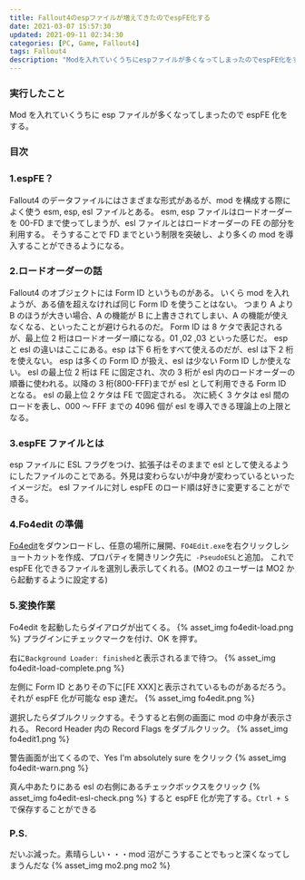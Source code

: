 ```yaml
---
title: Fallout4のespファイルが増えてきたのでespFE化する
date: 2021-03-07 15:57:30
updated: 2021-09-11 02:34:30
categories: [PC, Game, Fallout4]
tags: Fallout4
description: "Modを入れていくうちにespファイルが多くなってしまったのでespFE化をする。"
---
```


### 実行したこと

Mod を入れていくうちに esp ファイルが多くなってしまったので espFE 化をする。

### 目次

<!-- more -->
<!-- toc -->

### 1.espFE？

Fallout4 のデータファイルにはさまざまな形式があるが、mod を構成する際によく使う esm, esp, esl ファイルとある。
esm, esp ファイルはロードオーダーを 00-FD まで使ってしまうが、esl ファイルとはロードオーダーの FE の部分を利用する。
そうすることで FD までという制限を突破し、より多くの mod を導入することができるようになる。

### 2.ロードオーダーの話

Fallout4 のオブジェクトには Form ID というものがある。
いくら mod を入れようが、ある値を超えなければ同じ Form ID を使うことはない。
つまり A より B のほうが大きい場合、A の機能が B に上書きされてしまい、A の機能が使えなくなる、といったことが避けられるのだ。
Form ID は 8 ケタで表記されるが、最上位 2 桁はロードオーダー順になる。01 ,02 ,03 といった感じだ。
esp と esl の違いはここにある。esp は下 6 桁をすべて使えるのだが、esl は下 2 桁を使えない。
esp は多くの Form ID が扱え、esl は少ない Form ID しか使えない。
esl の最上位 2 桁は FE に固定され、次の 3 桁が esl 内のロードオーダーの順番に使われる。以降の 3 桁(800-FFF)までが esl として利用できる Form ID となる。
esl の最上位 2 ケタは FE で固定される。
次に続く 3 ケタは esl 間のロードを表し、000 ～ FFF までの 4096 個が esl を導入できる理論上の上限となる。

### 3.espFE ファイルとは

esp ファイルに ESL フラグをつけ、拡張子はそのままで esl として使えるようにしたファイルのことである。外見は変わらないが中身が変わっているといったイメージだ。
esl ファイルに対し espFE のロード順は好きに変更することができる。

### 4.Fo4edit の準備

[Fo4edit](https://www.nexusmods.com/fallout4/mods/2737)をダウンロードし、任意の場所に展開、`FO4Edit.exe`を右クリックしショートカットを作成、プロパティを開きリンク先に` -PseudoESL`と追加。
これで espFE 化できるファイルを選別し表示してくれる。(MO2 のユーザーは MO2 から起動するように設定する)

### 5.変換作業

Fo4edit を起動したらダイアログが出てくる。
{% asset_img fo4edit-load.png %}
プラグインにチェックマークを付け、OK を押す。

右に`Background Loader: finished`と表示されるまで待つ。
{% asset_img fo4edit-load-complete.png %}

左側に Form ID とありその下に[FE XXX]と表示されているものがあるだろう。それが espFE 化が可能な esp 達だ。
{% asset_img fo4edit.png %}

選択したらダブルクリックする。そうすると右側の画面に mod の中身が表示される。
Record Header 内の Record Flags をダブルクリック。
{% asset_img fo4edit1.png %}

警告画面が出てくるので、Yes I'm absolutely sure をクリック
{% asset_img fo4edit-warn.png %}

真ん中あたりにある esl の右側にあるチェックボックスをクリック
{% asset_img fo4edit-esl-check.png %}
すると espFE 化が完了する。`Ctrl + S`で保存することができる

### P.S.

だいぶ減った。素晴らしい・・・mod 沼がこうすることでもっと深くなってしまうんだな
{% asset_img mo2.png mo2 %}
